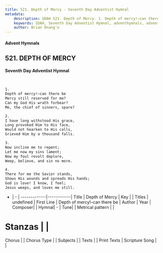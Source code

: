 ```yaml
---
title: 521. Depth of Mercy - Seventh Day Adventist Hymnal
metadata:
    description: SDAH 521. Depth of Mercy. 1. Depth of mercy!–can there be Mercy still reserved for me? Can my God His wrath forbear? Me, the chief of sinners, spare?
    keywords: SDAH, Seventh Day Adventist Hymnal, adventhymnals, advent hymnals, Depth of Mercy, Depth of mercy!–can there be 
    author: Brian Onang'o
---
```


#### Advent Hymnals
## 521. DEPTH OF MERCY
#### Seventh Day Adventist Hymnal

```txt


1.
Depth of mercy!–can there be
Mercy still reserved for me?
Can my God His wrath forbear?
Me, the chief of sinners, spare?

2.
I have long withstood His grace,
Long provoked Him to His face,
Would not hearken to His calls,
Grieved Him by a thousand falls.

3.
Now incline me to repent;
Let me now my sins lament;
Now my foul revolt deplore,
Weep, believe, and sin no more.

4.
There for me the Savior stands,
Shows His wounds and spreads His hands;
God is love! I know, I feel;
Jesus weeps, and loves me still.


```

- |   -  |
-------------|------------|
Title | Depth of Mercy |
Key |  |
Titles | undefined |
First Line | Depth of mercy!–can there be |
Author | 
Year | 
Composer|  |
Hymnal|  - |
Tune|  |
Metrical pattern | |
# Stanzas |  |
Chorus |  |
Chorus Type |  |
Subjects |  |
Texts |  |
Print Texts | 
Scripture Song |  |
  

